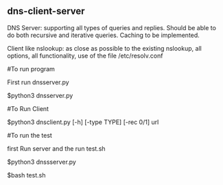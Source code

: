 ## dns-client-server

DNS Server: supporting all types of queries and replies. Should be able to do both recursive and iterative queries. Caching to be implemented. 

Client like nslookup: as close as possible to the existing nslookup, all options, all functionality, use of the file /etc/resolv.conf 

#To run program

First run dnsserver.py

$python3 dnsserver.py 

#To Run Client

$python3 dnsclient.py [-h] [-type TYPE] [-rec 0/1] url

#To run the test 

first Run server and the run test.sh

$python3 dnssserver.py

$bash test.sh 


